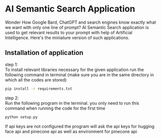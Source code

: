 # AI Semantic Search Application

Wonder How Google Bard, ChatGPT and search engines know exactly what we want with only one line of prompt? AI Semantic Search application is used to get relevant results to your prompt with help of Artificial Intelligence. Here's the miniature version of such applications.

## Installation of application
step 1: <br>
To install relevant libraries necessary for the given application run the following command in terminal (make sure you are in the same directory in which all the codes are stored)
```bash
pip install -r requirements.txt
```
step 2: <br>
Run the following program in the terminal. you only need to run this command when running the code for the first time
```bash
python setup.py
```
If api keys are not configured the program will ask the api keys for hugging face api and pinecone api as well as environment for pinecone api
